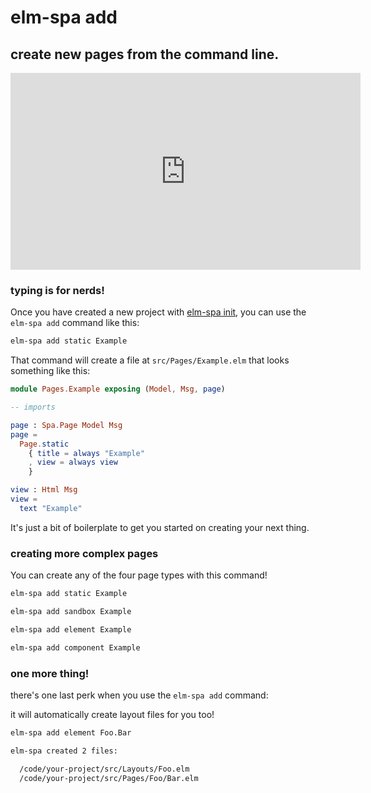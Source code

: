 # elm-spa add

## create new pages from the command line.

<iframe width="560" height="315" src="https://www.youtube.com/embed/07qXZvwzbAw" frameborder="0" allow="accelerometer; autoplay; encrypted-media; gyroscope; picture-in-picture" allowfullscreen></iframe>

### typing is for nerds!

Once you have created a new project with [elm-spa init](./init), you can use the `elm-spa add` command like this:

```bash
elm-spa add static Example
```

That command will create a file at `src/Pages/Example.elm` that looks something like this:

```elm
module Pages.Example exposing (Model, Msg, page)

-- imports

page : Spa.Page Model Msg
page =
  Page.static
    { title = always "Example"
    , view = always view
    }

view : Html Msg
view =
  text "Example"
```

It's just a bit of boilerplate to get you started on creating your next thing.

### creating more complex pages

You can create any of the four page types with this command!

```bash
elm-spa add static Example
```

```bash
elm-spa add sandbox Example
```

```bash
elm-spa add element Example
```

```bash
elm-spa add component Example
```


### one more thing!

there's one last perk when you use the `elm-spa add` command:

it will automatically create layout files for you too!

```bash
elm-spa add element Foo.Bar

elm-spa created 2 files:

  /code/your-project/src/Layouts/Foo.elm
  /code/your-project/src/Pages/Foo/Bar.elm

```
